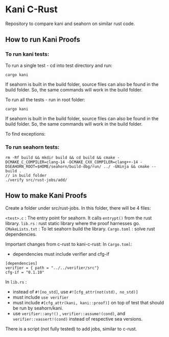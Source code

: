 # Kani C-Rust
Repository to compare kani and seahorn on similar rust code.

## How to run Kani Proofs

### To run kani tests:

To run a single test - cd into test directory and run:
```
cargo kani
``` 
If seahorn is built in the build folder, source files can also be found in the build folder. So, the same commands will work in the build folder.


To run all the tests - run in root folder:
```
cargo kani
``` 
If seahorn is built in the build folder, source files can also be found in the build folder. So, the same commands will work in the build folder.

To find exceptions: 

### To run seahorn tests:
```
rm -Rf build && mkdir build && cd build && cmake -DCMAKE_C_COMPILER=clang-14 -DCMAKE_CXX_COMPILER=clang++-14 -DSEAHORN_ROOT=$HOME/seahorn/build-dbg/run/ ../ -GNinja && cmake --build .
// in build folder
./verify src/rust-jobs/add/
``` 

## How to make Kani Proofs
Create a folder under src/rust-jobs. In this folder, there will be 4 files:

`<test>.c` : The entry point for seahorn. It calls `entrypt()` from the rust library.
`lib.rs` : rust static library where the proof harnesses go.
`CMakeLists.txt` : To let seahorn build the library.
`Cargo.toml` : solve rust dependencies.

Important changes from c-rust to kani-c-rust:
In `Cargo.toml`:
- dependencies must include verifier and cfg-if
```
[dependencies]
verifier = { path = "../../verifier/src"}
cfg-if = "0.1.10"
```

In `lib.rs` :
- instead of `#![no_std]`, use `#![cfg_attr(not(std), no_std)]`
- must include `use verifier`
- must include `#[cfg_attr(kani, kani::proof)]` on top of test that should be run by seahorn/kani.
- use `verifier::any!()` , `verifier::assume!(cond)`, and `verifier::vassert!(cond)` instead of respective sea versions.

There is a script (not fully tested) to add jobs, similar to c-rust.
